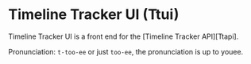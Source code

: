 # Timeline Tracker UI (Ttui)

Timeline Tracker UI is a front end for the [Timeline Tracker API][Ttapi]. 

Pronunciation: `t-too-ee` or just `too-ee`, the pronunciation is up to youee.
